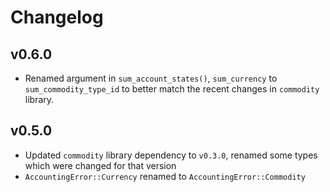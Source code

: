 # Changelog

## v0.6.0

+ Renamed argument in `sum_account_states()`, `sum_currency` to
  `sum_commodity_type_id` to better match the recent changes in `commodity` library.

## v0.5.0

+ Updated `commodity` library dependency to `v0.3.0`, renamed some types
  which were changed for that version
+ `AccountingError::Currency` renamed to `AccountingError::Commodity`
